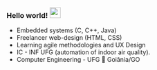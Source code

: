 



### Hello world! <img src="https://media.giphy.com/media/hvRJCLFzcasrR4ia7z/giphy.gif" width="25px">


+ Embedded systems (C, C++, Java)
+ Freelancer web-design (HTML, CSS)
+ Learning agile methodologies and UX Design
+ IC - INF UFG (automation of indoor air quality).
+ Computer Engineering - UFG
:pushpin: Goiânia/GO
<br/>

<br />

